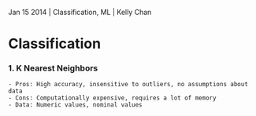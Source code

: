 Jan 15 2014 | Classification, ML | Kelly Chan
# Classification


### 1. K Nearest Neighbors
```
- Pros: High accuracy, insensitive to outliers, no assumptions about data
- Cons: Computationally expensive, requires a lot of memory
- Data: Numeric values, nominal values
```

